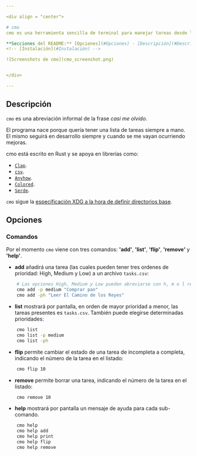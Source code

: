 ```yaml
---

<div align = "center">

# cmo
cmo es una herramienta sencilla de terminal para manejar tareas desde la consola. 

**Secciones del README:** [Opciones](#Opciones) - [Descripción](#Descripción) - 
<!-- [Instalación](#Instalación) -->

![Screenshots de cmo](cmo_screenshot.png)


</div>

---
```


## Descripción
`cmo` es una abreviación informal de la frase _casi me olvido_.

El programa nace porque quería tener una lista de tareas siempre a mano. El mismo seguirá en desarrollo siempre y cuando se me vayan ocurriendo mejoras.

cmo está escrito en Rust y se apoya en librerías como:
- [`Clap`](https://docs.rs/clap/latest/clap/).
- [`csv`](https://docs.rs/csv/latest/csv/).
- [`Anyhow`](https://docs.rs/anyhow/latest/anyhow/).
- [`Colored`](https://docs.rs/colored/latest/colored/).
- [`Serde`](https://docs.rs/serde/latest/serde/).

`cmo` sigue la [especificación XDG a la hora de definir directorios base](https://specifications.freedesktop.org/basedir-spec/basedir-spec-latest.html).

## Opciones
### Comandos
Por el momento `cmo` viene con tres comandos: **'add'**, **'list'**, **'flip'**, **'remove'** y **'help'**.

- **add** añadirá una tarea (las cuales pueden tener tres ordenes de prioridad: High, Medium y Low) a un archivo `tasks.csv`:
``` bash
    # Las opciones High, Medium y Low pueden abreviarse con h, m o l respectivamente.
    cmo add -p medium "Comprar pan"
    cmo add -ph "Leer El Camino de los Reyes"
```
- **list** mostrará por pantalla, en orden de mayor prioridad a menor, las tareas presentes es `tasks.csv`. También puede elegirse determinadas prioridades: 
``` bash
    cmo list
    cmo list -p medium 
    cmo list -ph
```
- **flip** permite cambiar el estado de una tarea de incompleta a completa, indicando el número de la tarea en el listado: 
``` bash
    cmo flip 10
```

- **remove** permite borrar una tarea, indicando el número de la tarea en el listado: 
``` bash
    cmo remove 10
```

- **help** mostrará por pantalla un mensaje de ayuda para cada sub-comando.
``` bash
    cmo help 
    cmo help add 
    cmo help print
    cmo help flip 
    cmo help remove
```

<!-- ## Instalación -->
<!-- ### Cargo -->
<!-- Si ya tenés instalado y configurado Rust, podés instalarlo usando: -->
<!-- ``` -->
<!-- cargo install cmo -->
<!-- ``` -->
